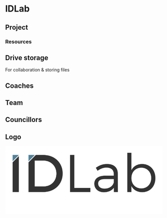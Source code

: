 # IDLab

## Project

### Resources

## Drive storage

For collaboration & storing files

## Coaches

## Team

## Councillors

## Logo

![](../.gitbook/assets/idlab-logo.svg)



